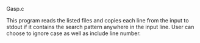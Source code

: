 Gasp.c

This program reads the listed files and copies each line from the input to stdout
if it contains the search pattern anywhere in the input line.
User can choose to ignore case as well as include line number.
